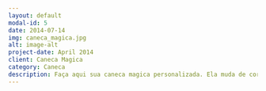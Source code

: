 ```yaml
---
layout: default
modal-id: 5
date: 2014-07-14
img: caneca_magica.jpg
alt: image-alt
project-date: April 2014
client: Caneca Magica
category: Caneca
description: Faça aqui sua caneca magica personalizada. Ela muda de cor com liquidos quentes !
---
```

